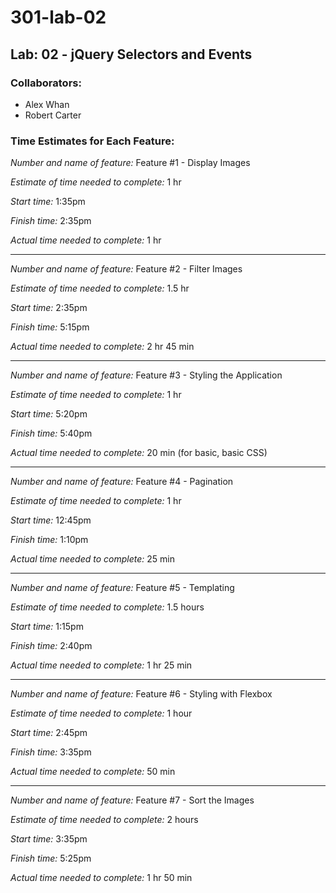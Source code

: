 # 301-lab-02

## Lab: 02 - jQuery Selectors and Events

### Collaborators:
  * Alex Whan
  * Robert Carter

### Time Estimates for Each Feature:

*Number and name of feature:* Feature #1 - Display Images

*Estimate of time needed to complete:* 1 hr

*Start time:* 1:35pm

*Finish time:* 2:35pm

*Actual time needed to complete:* 1 hr

---

*Number and name of feature:* Feature #2 - Filter Images

*Estimate of time needed to complete:* 1.5 hr

*Start time:* 2:35pm

*Finish time:* 5:15pm

*Actual time needed to complete:* 2 hr 45 min

---

*Number and name of feature:* Feature #3 - Styling the Application

*Estimate of time needed to complete:* 1 hr

*Start time:* 5:20pm

*Finish time:* 5:40pm

*Actual time needed to complete:* 20 min (for basic, basic CSS)

---

*Number and name of feature:* Feature #4 - Pagination

*Estimate of time needed to complete:* 1 hr

*Start time:* 12:45pm

*Finish time:* 1:10pm

*Actual time needed to complete:* 25 min

---

*Number and name of feature:* Feature #5 - Templating

*Estimate of time needed to complete:* 1.5 hours

*Start time:* 1:15pm

*Finish time:* 2:40pm

*Actual time needed to complete:* 1 hr 25 min

---

*Number and name of feature:* Feature #6 - Styling with Flexbox

*Estimate of time needed to complete:* 1 hour

*Start time:* 2:45pm

*Finish time:* 3:35pm

*Actual time needed to complete:* 50 min

---

*Number and name of feature:* Feature #7 - Sort the Images

*Estimate of time needed to complete:* 2 hours

*Start time:* 3:35pm

*Finish time:* 5:25pm

*Actual time needed to complete:* 1 hr 50 min


